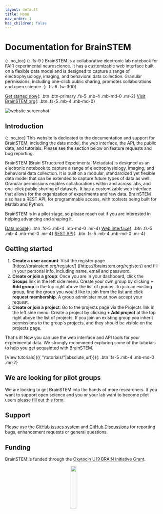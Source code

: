 ```yaml
---
layout: default
title: Home
nav_order: 1
has_children: false
---
```

# Documentation for BrainSTEM 
{: .no_toc}
{: .fs-9 }
BrainSTEM is a collaborative electronic lab notebook for FAIR experimental neuroscience. It has a customizable web interface built on a flexible data model and is designed to capture a range of electrophysiology, imaging, and behavioral data collection. Granular permissions, including one-click public sharing, promotes collaborations and open science.
{: .fs-6 .fw-300}

[Get started now](#getting-started){: .btn .btn-primary .fs-5 .mb-4 .mb-md-0 .mr-2} [Visit BrainSTEM.org](https://www.brainstem.org/){: .btn .fs-5 .mb-4 .mb-md-0}

![website screenshot](https://petersenpeter.github.io/brainstem_support/assets/images/website_screenshot.jpg)

## Introduction
{: .no_toc}
This website is dedicated to the documentation and support for BrainSTEM, including the data model, the web interface, the API, the public data, and tutorials. Please see the section below on feature requests and bug reporting.

BrainSTEM (Brain STructured Experimental Metadata) is designed as an electronic notebook to capture a range of electrophysiology, imaging, and behavioral data collection. It is built on a modular, standardized yet flexible data model that can be extended to capture future types of data as well. Granular permissions enables collaborations within and across labs, and one-click public sharing of datasets. It has a customizable web interface that allows for the organization of experiments and raw data. BrainSTEM also has a REST API, for programmable access, with toolsets being built for Matlab and Python. 

BrainSTEM is in a pilot stage, so please reach out if you are interested in helping advancing and shaping it.

[Data model]({{"/datamodel/"|absolute_url}}){: .btn .fs-5 .mb-4 .mb-md-0 .mr-4} [Web interface]({{"/pipeline/"|absolute_url}}){: .btn .fs-5 .mb-4 .mb-md-0 .mr-4} [REST API]({{"/webinterface/"|absolute_url}}){: .btn .fs-5 .mb-4 .mb-md-0 .mr-4}

## Getting started

1. __Create a user account__: Visit the register page [https://brainstem.org/register/]
([https://brainstem.org/register/) and fill in your personal info, including name, email and password.
2. __Create or join a group__: Once you are in your dashboard, click the __Groups__ link in the left side menu. Create your own group by clicking __+ Add group__ in the top right above the list of groups. To join an existing group, find the group you would like to join from the list and click __request membership__. A group administer must now accept your request. 
3. __Create or join a project__: Go to the projects page via the Projects link in the left side menu. Create a project by clicking __+ Add project__ at the top right above the list of projects. If you join an existing group you inherit permissions to the group's projects, and they should be visible on the projects page. 

That's it! Now you can use the web interface and API tools for your experimental data. We strongly recommend exploring some of the tutorials to help you get acquainted with BrainSTEM.

[View tutorials]({{ "/tutorials/"|absolute_url}}){: .btn .fs-5 .mb-4 .mb-md-0 .mr-2}

## We are looking for pilot groups
We are looking to get BrainSTEM into the hands of more researchers. If you want to support open science and you or your lab want to become pilot users [please fill out this form](https://docs.google.com/forms/d/e/1FAIpQLSctFj4ek5Ib-1FQoi9KeGzCkg6o-cuM26oggNu8FYeKRqNpwg/viewform).

## Support
Please use the [GitHub issues system](https://github.com/petersenpeter/brainstem_support/issues) and [GitHub Discussions](https://github.com/petersenpeter/brainstem_support/discussions) for reporting bugs, enhancement requests or general questions.

## Funding
BrainSTEM is funded through the [Oxytocin U19 BRAIN Initiative Grant](https://med.nyu.edu/departments-institutes/neuroscience/research/shared-research-resources/oxytocin-u19-brain-initiative-grant).

<p align="center">
	<img src="https://petersenpeter.github.io/brainstem_support/assets/images/brain_initiative.png" width="19%">&emsp;&emsp;&emsp;&emsp;
</p>
